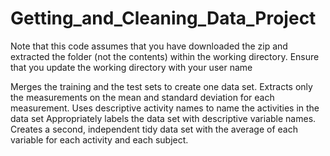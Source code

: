 # Getting_and_Cleaning_Data_Project

Note that this code assumes that you have downloaded the zip and extracted the folder (not the contents) within the working directory.
Ensure that you update the working directory with your user name



  Merges the training and the test sets to create one data set.
  Extracts only the measurements on the mean and standard deviation for each measurement.
  Uses descriptive activity names to name the activities in the data set
  Appropriately labels the data set with descriptive variable names.
  Creates a second, independent tidy data set with the average of each variable for each activity and each subject.
